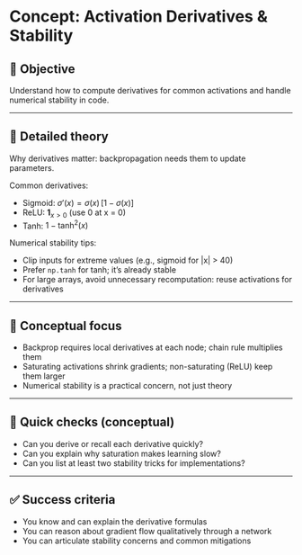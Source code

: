 # Concept: Activation Derivatives & Stability

## 🎯 Objective
Understand how to compute derivatives for common activations and handle numerical stability in code.

---

## 📖 Detailed theory

Why derivatives matter: backpropagation needs them to update parameters.

Common derivatives:
- Sigmoid: $\sigma'(x) = \sigma(x)\,[1 - \sigma(x)]$
- ReLU: $\mathbf{1}_{x>0}$ (use 0 at x = 0)
- Tanh: $1 - \tanh^2(x)$

Numerical stability tips:
- Clip inputs for extreme values (e.g., sigmoid for |x| > 40)
- Prefer `np.tanh` for tanh; it’s already stable
- For large arrays, avoid unnecessary recomputation: reuse activations for derivatives

---

## 🤔 Conceptual focus
- Backprop requires local derivatives at each node; chain rule multiplies them
- Saturating activations shrink gradients; non-saturating (ReLU) keep them larger
- Numerical stability is a practical concern, not just theory

---

## 🧪 Quick checks (conceptual)
- Can you derive or recall each derivative quickly?
- Can you explain why saturation makes learning slow?
- Can you list at least two stability tricks for implementations?

---

## ✅ Success criteria
- You know and can explain the derivative formulas
- You can reason about gradient flow qualitatively through a network
- You can articulate stability concerns and common mitigations
